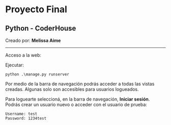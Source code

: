 # Proyecto Final
## Python - CoderHouse
Creado por: **Melissa Aime**

---
Acceso a la web:

Ejecutar: 

```
python .\manage.py runserver
```


Por medio de la barra de navegación podrás acceder a todas las vistas creadas. Algunas solo son accesibles para usuarios logueados.

Para loguearte seleccioná, en la barra de navegación, **Iniciar sesión**. Podrás crear un usuario nuevo o acceder con el usuario de prueba:

```
Username: test
Password: 1234test
```

